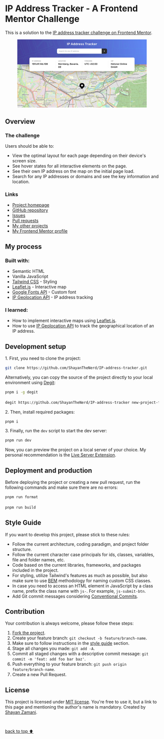 <h1>IP Address Tracker - A Frontend Mentor Challenge</h1>

<p>
   This is a solution to the <a href="https://www.frontendmentor.io/challenges/ip-address-tracker-I8-0yYAH0">IP address tracker challenge on Frontend Mentor</a>.
</p>
<figure>
   <img src="https://github.com/ShayanTheNerd/IP-address-tracker/blob/main/og-img.webp" alt="IP Address Tracker preview" />
</figure>

<h2>Overview</h2>
<h3>The challenge</h3>
<p>Users should be able to:</p>
<ul>
   <li>View the optimal layout for each page depending on their device's screen size.</li>
   <li>See hover states for all interactive elements on the page.</li>
   <li>See their own IP address on the map on the initial page load.</li>
   <li>Search for any IP addresses or domains and see the key information and location.</li>
</ul>

<h3>Links</h3>
<ul>
   <li>
      <a href="https://shayanthenerd.github.io/IP-address-tracker">Project homepage</a>
   </li>
   <li>
      <a href="https://github.com/ShayanTheNerd/IP-address-tracker">GitHub repository</a>
   </li>
   <li>
      <a href="https://github.com/ShayanTheNerd/IP-address-tracker/issues">Issues</a>
   </li>
   <li>
      <a href="https://github.com/ShayanTheNerd/IP-address-tracker/pulls">Pull requests</a>
   </li>
   <li>
      <a href="https://github.com/ShayanTheNerd?tab=repositories">My other projects</a>
   </li>
   <li>
      <a href="https://www.frontendmentor.io/profile/ShayanTheNerd">My Frontend Mentor profile</a>
   </li>
</ul>

<h2>My process</h2>
<h3>Built with:</h3>
<ul>
   <li>Semantic HTML</li>
   <li>Vanilla JavaScript</li>
   <li>
      <a href="https://tailwindcss.com">Tailwind CSS</a> - Styling
   </li>
   <li>
      <a href="https://leafletjs.com">Leaflet.js</a> - Interactive map
   </li>
   <li>
      <a href="https://fonts.google.com">Google Fonts API</a> - Custom font
   </li>
   <li>
      <a href="https://geo.ipify.org">IP Geolocation API</a> - IP address tracking
   </li>
</ul>

<h3>I learned:</h3>
<ul>
   <li>How to implement interactive maps using <a href="https://leafletjs.com">Leaflet.js</a>.</li>
   <li>How to use <a href="https://geo.ipify.org">IP Geolocation API</a> to track the geographical location of an IP address.</li>
</ul>

<h2>Development setup</h2>
<p>1. First, you need to clone the project:</p>

```sh
git clone https://github.com/ShayanTheNerd/IP-address-tracker.git
```

<p>
   Alternatively, you can copy the source of the project directly to your local environment using <a href="https://github.com/Rich-Harris/degit">Degit</a>:
</p>

```sh
pnpm i -g degit

degit https://github.com/ShayanTheNerd/IP-address-tracker new-project-folder
```

<p>2. Then, install required packages:</p>

```sh
pnpm i
```

<p>3. Finally, run the <code>dev</code> script to start the dev server:</p>

```sh
pnpm run dev
```

<p>Now, you can preview the project on a local server of your choice. My personal recommendation is the <a href="https://marketplace.visualstudio.com/items?itemName=ritwickdey.LiveServer">Live Server Extension</a>.</p>

<h2>Deployment and production</h2>
<p>Before deploying the project or creating a new pull request, run the following commands and make sure there are no errors:</p>

```sh
pnpm run format

pnpm run build
```

<h2>Style Guide</h2>
<p>If you want to develop this project, please stick to these rules:</p>
<ul>
   <li>Follow the current architecture, coding paradigm, and project folder structure.</li>
   <li>Follow the current character case principals for ids, classes, variables, file and folder names, etc.</li>
   <li>Code based on the current libraries, frameworks, and packages included in the project.</li>
   <li>For styling, utilize Tailwind's features as much as possible, but also make sure to use <a href="https://getbem.com">BEM</a> methodology for naming custom CSS classes.</li>
   <li>In case you need to access an HTML element in JavaScript by a class name, prefix the class name with <code>js-</code>. For example, <code>js-submit-btn</code>.</li>
   <li>Add Git commit messages considering <a href="https://www.conventionalcommits.org">Conventional Commits</a>.</li>
</ul>

<h2>Contribution</h2>
<p>Your contribution is always welcome, please follow these steps:</p>
<ol>
   <li>
      <a href="https://github.com/ShayanTheNerd/IP-address-tracker/fork">Fork the project</a>.
   </li>
   <li>Create your feature branch: <code>git checkout -b feature/branch-name</code>.</li>
   <li>Make sure to follow instructions in the <a href="https://github.com/ShayanTheNerd/IP-address-tracker#style-guide">style guide</a> section.</li>
   <li>Stage all changes you made: <code>git add -A</code>.</li>
   <li>Commit all staged changes with a descriptive commit message: <code>git commit -m 'feat: add foo bar baz'</code>.</li>
   <li>Push everything to your feature branch: <code>git push origin feature/branch-name</code>.</li>
   <li>Create a new Pull Request.</li>
</ol>

<h2>License</h2>
<p>
   This project is licensed under <a href="https://github.com/ShayanTheNerd/IP-address-tracker/blob/main/LICENSE.md">MIT license</a>. You're free to use it, but a link to this page and mentioning the author's name is mandatory. Created by <a href="https://shayan-zamani.me">Shayan Zamani</a>.
</p>

<br />

<a href="https://github.com/ShayanTheNerd/IP-address-tracker#readme">back to top ⬆️</a>
